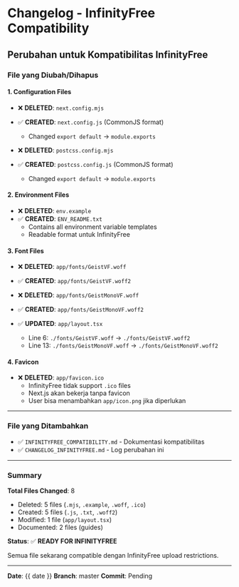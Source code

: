 # Changelog - InfinityFree Compatibility

## Perubahan untuk Kompatibilitas InfinityFree

### File yang Diubah/Dihapus

#### 1. Configuration Files
- ❌ **DELETED**: `next.config.mjs`
- ✅ **CREATED**: `next.config.js` (CommonJS format)
  - Changed `export default` → `module.exports`
  
- ❌ **DELETED**: `postcss.config.mjs`
- ✅ **CREATED**: `postcss.config.js` (CommonJS format)
  - Changed `export default` → `module.exports`

#### 2. Environment Files
- ❌ **DELETED**: `env.example`
- ✅ **CREATED**: `ENV_README.txt`
  - Contains all environment variable templates
  - Readable format untuk InfinityFree

#### 3. Font Files
- ❌ **DELETED**: `app/fonts/GeistVF.woff`
- ✅ **CREATED**: `app/fonts/GeistVF.woff2`
  
- ❌ **DELETED**: `app/fonts/GeistMonoVF.woff`
- ✅ **CREATED**: `app/fonts/GeistMonoVF.woff2`

- ✅ **UPDATED**: `app/layout.tsx`
  - Line 6: `./fonts/GeistVF.woff` → `./fonts/GeistVF.woff2`
  - Line 13: `./fonts/GeistMonoVF.woff` → `./fonts/GeistMonoVF.woff2`

#### 4. Favicon
- ❌ **DELETED**: `app/favicon.ico`
  - InfinityFree tidak support `.ico` files
  - Next.js akan bekerja tanpa favicon
  - User bisa menambahkan `app/icon.png` jika diperlukan

---

### File yang Ditambahkan

- ✅ `INFINITYFREE_COMPATIBILITY.md` - Dokumentasi kompatibilitas
- ✅ `CHANGELOG_INFINITYFREE.md` - Log perubahan ini

---

### Summary

**Total Files Changed**: 8
- Deleted: 5 files (`.mjs`, `.example`, `.woff`, `.ico`)
- Created: 5 files (`.js`, `.txt`, `.woff2`)
- Modified: 1 file (`app/layout.tsx`)
- Documented: 2 files (guides)

**Status**: ✅ **READY FOR INFINITYFREE**

Semua file sekarang compatible dengan InfinityFree upload restrictions.

---

**Date**: {{ date }}
**Branch**: master
**Commit**: Pending

